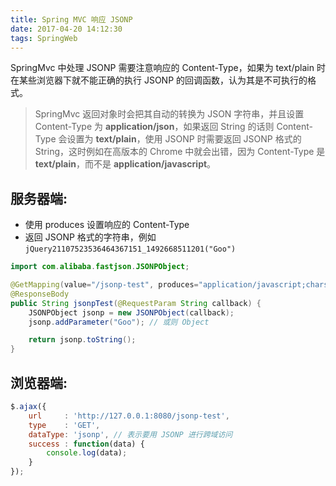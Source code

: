 ```yaml
---
title: Spring MVC 响应 JSONP
date: 2017-04-20 14:12:30
tags: SpringWeb
---
```


SpringMvc 中处理 JSONP 需要注意响应的 Content-Type，如果为 text/plain 时在某些浏览器下就不能正确的执行 JSONP 的回调函数，认为其是不可执行的格式。

> SpringMvc 返回对象时会把其自动的转换为 JSON 字符串，并且设置 Content-Type 为 **application/json**，如果返回 String 的话则 Content-Type 会设置为 **text/plain**，使用 JSONP 时需要返回 JSONP 格式的 String，这时例如在高版本的 Chrome 中就会出错，因为 Content-Type 是 **text/plain**，而不是 **application/javascript**。<!--more-->

## 服务器端:

* 使用 produces 设置响应的 Content-Type
* 返回 JSONP 格式的字符串，例如 `jQuery21107523536464367151_1492668511201("Goo")`

```java
import com.alibaba.fastjson.JSONPObject;

@GetMapping(value="/jsonp-test", produces="application/javascript;charset=UTF-8")
@ResponseBody
public String jsonpTest(@RequestParam String callback) {
    JSONPObject jsonp = new JSONPObject(callback);
    jsonp.addParameter("Goo"); // 或则 Object

    return jsonp.toString();
}
```

## 浏览器端:

```js
$.ajax({
    url     : 'http://127.0.0.1:8080/jsonp-test',
    type    : 'GET',
    dataType: 'jsonp', // 表示要用 JSONP 进行跨域访问
    success : function(data) {
        console.log(data);
    }
});
```

